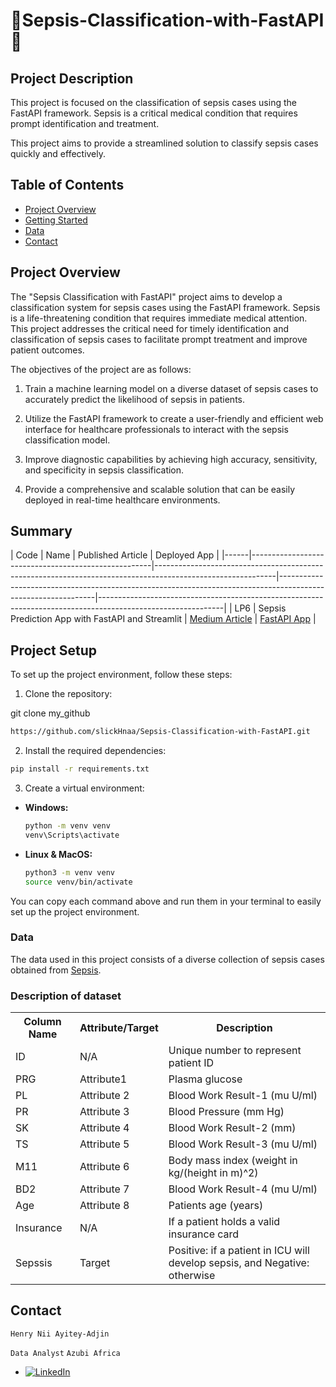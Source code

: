 # 🚀Sepsis-Classification-with-FastAPI 🚀

## Project Description 
This project is focused on the classification of sepsis cases using the FastAPI framework. Sepsis is a critical medical condition that requires prompt identification and treatment.






This project aims to provide a streamlined solution to classify sepsis cases quickly and effectively.

## Table of Contents

- [Project Overview](#project-overview)
- [Getting Started](#getting-started)
- [Data](#data)
- [Contact](#contact)

## Project Overview

The "Sepsis Classification with FastAPI" project aims to develop a classification system for sepsis cases using the FastAPI framework. Sepsis is a life-threatening condition that requires immediate medical attention. This project addresses the critical need for timely identification and classification of sepsis cases to facilitate prompt treatment and improve patient outcomes.

The objectives of the project are as follows:

1. Train a machine learning model on a diverse dataset of sepsis cases to accurately predict the likelihood of sepsis in patients.

2. Utilize the FastAPI framework to create a user-friendly and efficient web interface for healthcare professionals to interact with the sepsis classification model.

3. Improve diagnostic capabilities by achieving high accuracy, sensitivity, and specificity in sepsis classification.

4. Provide a comprehensive and scalable solution that can be easily deployed in real-time healthcare environments.

## Summary
| Code | Name                                                | Published Article                                                                                          | Deployed App                                                                                                 |
|------|-----------------------------------------------------|------------------------------------------------------------------------------------------------------------|--------------------------------------------------------------------------------------------------------------|-------------------------------------------------------------------------------------------------------------|
| LP6  | Sepsis Prediction App with FastAPI and Streamlit     | [Medium Article](https://medium.com/@alidu143/deploying-fastapi-for-sepsis-occurrence-prediction-f6971aa584ff) | [FastAPI App](https://huggingface.co/spaces/slickdata/sepsis-app-fastapi)                        |


## Project Setup

To set up the project environment, follow these steps:

1. Clone the repository:

git clone my_github 

```bash 
https://github.com/slickHnaa/Sepsis-Classification-with-FastAPI.git
```

2. Install the required dependencies:

```bash
pip install -r requirements.txt
```

3. Create a virtual environment:

- **Windows:**
  ```bash
  python -m venv venv
  venv\Scripts\activate
  ```

- **Linux & MacOS:**
  ```bash
  python3 -m venv venv
  source venv/bin/activate
  ```

You can copy each command above and run them in your terminal to easily set up the project environment.

### Data

The data used in this project consists of a diverse collection of sepsis cases obtained from [Sepsis](https://www.kaggle.com/datasets/chaunguynnghunh/sepsis?select=README.md).

### Description of dataset <a name="dataset"></a>

<table>
  <tr>
    <th>Column Name</th>
    <th>Attribute/Target</th>
    <th>Description</th>
  </tr>
  <tr>
    <td>ID</td>
    <td>N/A</td>
    <td>Unique number to represent patient ID</td>
  </tr>
  <tr>
    <td>PRG</td>
    <td>Attribute1</td>
    <td>Plasma glucose</td>
  </tr>
  <tr>
    <td>PL</td>
    <td>Attribute 2</td>
    <td>Blood Work Result-1 (mu U/ml)</td>
  </tr>
  <tr>
    <td>PR</td>
    <td>Attribute 3</td>
    <td>Blood Pressure (mm Hg)</td>
  </tr>
  <tr>
    <td>SK</td>
    <td>Attribute 4</td>
    <td>Blood Work Result-2 (mm)</td>
  </tr>
  <tr>
    <td>TS</td>
    <td>Attribute 5</td>
    <td>Blood Work Result-3 (mu U/ml)</td>
  </tr>
  <tr>
    <td>M11</td>
    <td>Attribute 6</td>
    <td>Body mass index (weight in kg/(height in m)^2)</td>
  </tr>
  <tr>
    <td>BD2</td>
    <td>Attribute 7</td>
    <td>Blood Work Result-4 (mu U/ml)</td>
  </tr>
  <tr>
    <td>Age</td>
    <td>Attribute 8</td>
    <td>Patients age (years)</td>
  </tr>
  <tr>
    <td>Insurance</td>
    <td>N/A</td>
    <td>If a patient holds a valid insurance card</td>
  </tr>
  <tr>
    <td>Sepssis</td>
    <td>Target</td>
    <td>Positive: if a patient in ICU will develop sepsis, and Negative: otherwise</td>
  </tr>
</table>


## Contact

`Henry Nii Ayitey-Adjin`

`Data Analyst`
`Azubi Africa`

- [![LinkedIn](https://img.shields.io/badge/LinkedIn-%230077B5?logo=linkedin&logoColor=white)](https://www.linkedin.com/in/henry-nii-ayitey-adjin-slick-data/) 









